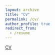 ```yaml
---
layout: archive
title: "CV"
permalink: /cv/
author_profile: true
redirect_from:
  - /resume
---
```

[CV](https://francesconicolai/files/CV/CVFrancesco-Nicolai.pdf)
